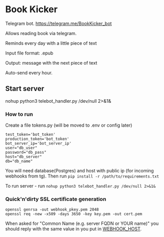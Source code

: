 # Book Kicker
Telegram bot. https://telegram.me/BookKicker_bot

Allows reading book via telegram. 

Reminds every day with a little piece of text

Input file format: .epub

Output: message with the next piece of text

Auto-send every hour.


## Start server
nohup python3 telebot_handler.py /dev/null 2>&1&

### How to run

Create a file tokens.py (will be moved to .env or config later)
```
test_token='bot_token'
production_token='bot_token'
bot_server_ip='bot_server_ip'
user="db_user"
password="db_pass"
host="db_server"
db="db_name"
```

You will need database(Postgres) and host with public ip (for incoming webhooks from tg).
Then run ```pip install -r /path/to/requirements.txt```

To run server - run ```nohup python3 telebot_handler.py /dev/null 2>&1&```

### Quick'n'dirty SSL certificate generation
```
openssl genrsa -out webhook_pkey.pem 2048
openssl req -new -x509 -days 3650 -key key.pem -out cert.pem
```

When asked for "Common Name (e.g. server FQDN or YOUR name)" you should reply
with the same value in you put in [WEBHOOK_HOST](https://github.com/eternnoir/pyTelegramBotAPI/blob/master/examples/webhook_examples/webhook_flask_echo_bot.py#L23-L29).
